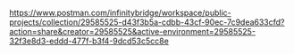 https://www.postman.com/infinitybridge/workspace/public-projects/collection/29585525-d43f3b5a-cdbb-43cf-90ec-7c9dea633cfd?action=share&creator=29585525&active-environment=29585525-32f3e8d3-eddd-477f-b3f4-9dcd53c5cc8e